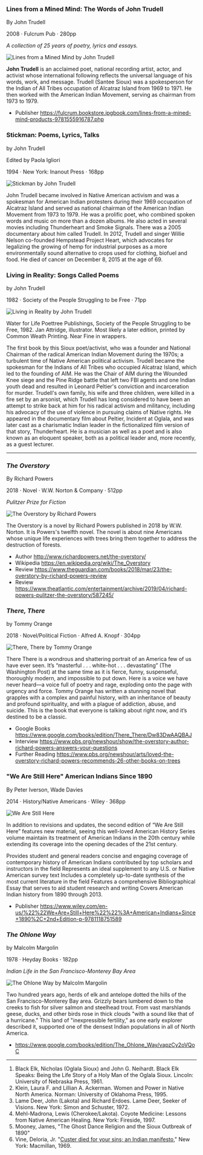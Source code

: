 ### Lines from a Mined Mind: The Words of John Trudell

By John Trudell

2008 · Fulcrum Pub · 280pp

_A collection of 25 years of poetry, lyrics and essays._

![Lines from a Mined Mind by John Trudell](images/trudell-2008-lines.jpg)

**John Trudell** is an acclaimed poet, national recording artist,
actor, and activist whose international following reflects the
universal language of his words, work, and message. Trudell (Santee
Sioux) was a spokesperson for the Indian of All Tribes occupation of
Alcatraz Island from 1969 to 1971. He then worked with the American
Indian Movement, serving as chairman from 1973 to 1979.

* Publisher https://fulcrum.bookstore.ipgbook.com/lines-from-a-mined-mind-products-9781555916787.php


### Stickman: Poems, Lyrics, Talks

by John Trudell

Edited by Paola Igliori

1994 · New York: Inanout Press · 168pp

![Stickman by John Trudell](images/trudell-1994-stickman.jpg)

John Trudell became involved in Native American activism and was a
spokesman for American Indian protesters during their 1969 occupation
of Alcatraz Island and served as national chairman of the American
Indian Movement from 1973 to 1979. He was a prolific poet, who
combined spoken words and music on more than a dozen albums. He also
acted in several movies including Thunderheart and Smoke
Signals. There was a 2005 documentary about him called Trudell. In
2012, Trudell and singer Willie Nelson co-founded Hempstead Project
Heart, which advocates for legalizing the growing of hemp for
industrial purposes as a more environmentally sound alternative to
crops used for clothing, biofuel and food. He died of cancer on
December 8, 2015 at the age of 69.


### Living in Reality: Songs Called Poems

by John Trudell

1982 · Society of the People Struggling to be Free · 71pp

![Living in Reality by John Trudell](images/trudell-1982-living.jpg)

Water for Life Poettree Publishings, Society of the People Struggling
to be Free, 1982. Jan Attridge, illustrator. Most likely a later
edition, printed by Common Weath Printing. Near Fine in wrappers.

The first book by this Sioux poet/activist, who was a founder and
National Chairman of the radical American Indian Movement during the
1970s; a turbulent time of Native American political activism. Trudell
became the spokesman for the Indians of All Tribes who occupied
Alcatraz Island, which led to the founding of AIM. He was the Chair of
AIM during the Wounded Knee siege and the Pine Ridge battle that left
two FBI agents and one Indian youth dead and resulted in Leonard
Peltier's conviction and incarceration for murder. Trudell's own
family, his wife and three children, were killed in a fire set by an
arsonist, which Trudell has long considered to have been an attempt to
strike back at him for his radical activism and militancy, including
his advocacy of the use of violence in pursuing claims of Native
rights. He appeared in the documentary film about Peltier, Incident at
Oglala, and was later cast as a charismatic Indian leader in the
fictionalized film version of that story, Thunderheart. He is a
musician as well as a poet and is also known as an eloquent speaker,
both as a political leader and, more recently, as a guest lecturer.

----

### _The Overstory_

By Richard Powers

2018 · Novel · W.W. Norton & Company · 512pp

_Pulitzer Prize for Fiction_

![The Overstory by Richard Powers](image/powers-2018-overstory.jpg)

The Overstory is a novel by Richard Powers published in 2018 by
W.W. Norton. It is Powers's twelfth novel. The novel is about nine
Americans whose unique life experiences with trees bring them together
to address the destruction of forests.

* Author http://www.richardpowers.net/the-overstory/
* Wikipedia https://en.wikipedia.org/wiki/The_Overstory
* Review https://www.theguardian.com/books/2018/mar/23/the-overstory-by-richard-powers-review
* Review https://www.theatlantic.com/entertainment/archive/2019/04/richard-powers-pulitzer-the-overstory/587245/


### _There, There_

by Tommy Orange

2018 · Novel/Political Fiction · Alfred A. Knopf · 304pp

![There, There by Tommy Orange](images/orange-2018-there.jpg)

There There is a wondrous and shattering portrait of an America few
of us have ever seen. It’s “masterful . . . white-hot
. . . devastating” (The Washington Post) at the same time as it is
fierce, funny, suspenseful, thoroughly modern, and impossible to put
down. Here is a voice we have never heard—a voice full of poetry and
rage, exploding onto the page with urgency and force. Tommy Orange
has written a stunning novel that grapples with a complex and
painful history, with an inheritance of beauty and profound
spirituality, and with a plague of addiction, abuse, and
suicide. This is the book that everyone is talking about right now,
and it’s destined to be a classic.

* Google Books https://www.google.com/books/edition/There_There/Dw83DwAAQBAJ
* Interview https://www.pbs.org/newshour/show/the-overstory-author-richard-powers-answers-your-questions
* Further Reading https://www.pbs.org/newshour/arts/loved-the-overstory-richard-powers-recommends-26-other-books-on-trees


### "We Are Still Here" American Indians Since 1890

By Peter Iverson, Wade Davies

2014 · History/Native Americans · Wiley · 368pp

![We Are Still Here](images/iverson-davies-2014-here.jpg)

In addition to revisions and updates, the second edition of “We Are
Still Here” features new material, seeing this well-loved American
History Series volume maintain its treatment of American Indians in
the 20th century while extending its coverage into the opening decades
of the 21st century.

Provides student and general readers concise and engaging coverage of
contemporary history of American Indians contributed by top scholars
and instructors in the field Represents an ideal supplement to any
U.S. or Native American survey text Includes a completely up-to-date
synthesis of the most current literature in the field Features a
comprehensive Bibliographical Essay that serves to aid student
research and writing Covers American Indian history from 1890 through
2013.

* Publisher https://www.wiley.com/en-us/%22%22We+Are+Still+Here%22%22%3A+American+Indians+Since+1890%2C+2nd+Edition-p-9781118751589


### _The Ohlone Way_

by Malcolm Margolin

1978 · Heyday Books · 182pp

_Indian Life in the San Francisco-Monterey Bay Area_

![The Ohlone Way by Malcolm Margolin](margolin-1978-ohlone.jpg)

Two hundred years ago, herds of elk and antelope dotted the hills of
the San Francisco-Monterey Bay area. Grizzly bears lumbered down to
the creeks to fish for silver salmon and steelhead trout. From vast
marshlands geese, ducks, and other birds rose in thick clouds "with
a sound like that of a hurricane." This land of "inexpressible
fertility," as one early explorer described it, supported one of the
densest Indian populations in all of North America.

* https://www.google.com/books/edition/The_Ohlone_Way/vapzCy2oVQoC


----

1. Black Elk, Nicholas (Oglala Sioux) and John G. Neihardt. Black Elk
   Speaks: Being the Life Story of a Holy Man of the Oglala
   Sioux. Lincoln: University of Nebraska Press, 1961.
1. Klein, Laura F. and Lillian A. Ackerman. Women and Power in Native
   North America. Norman: University of Oklahoma Press, 1995.
1. Lame Deer, John (Lakota) and Richard Erdoes. Lame Deer, Seeker of
   Visions. New York: Simon and Schuster, 1972.
1. Mehl-Madrona, Lewis (Cherokee/Lakota). Coyote Medicine: Lessons
   from Native American Healing. New York: Fireside, 1997.
1. Mooney, James, "The Ghost Dance Religion and the Sioux Outbreak of
   1890"
1. Vine, Deloria, Jr. "[Custer died for your sins; an Indian
   manifesto](https://archive.org/details/custerdiedfory00delo)," New
   York: Macmillan, 1969.
